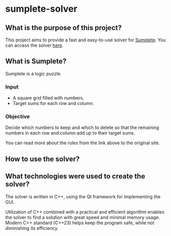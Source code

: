 # sumplete-solver
## What is the purpose of this project?
This project aims to provide a fast and easy-to-use solver for [Sumplete](https://sumplete.com/).
You can access the solver [here]().

## What is Sumplete?
Sumplete is a logic puzzle.
### Input
* A square grid filled with numbers.
* Target sums for each row and column.
### Objective
Decide which numbers to keep and which to delete so that the remaining numbers in each row and column add up to their target sums.

You can read more about the rules from the link above to the original site.

## How to use the solver?

## What technologies were used to create the solver?
The solver is written in C++, using the Qt framework for implementing the GUI.

Utilization of C++ combined with a practical and efficient algorithm enables the solver to find a solution with great speed and minimal memory usage.
Modern C++ standard (C++23) helps keep the program safe, while not diminishing its efficiency.
